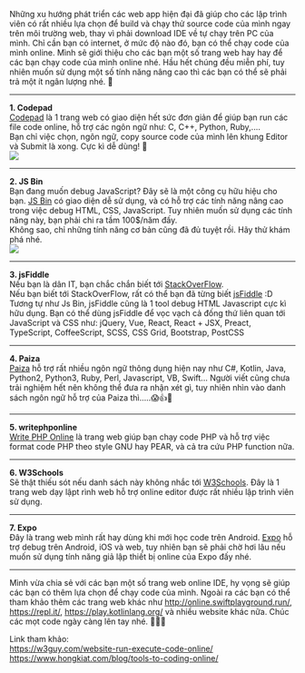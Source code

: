 Những xu hướng phát triển các web app hiện đại đã giúp cho các lập trình viên có rất nhiều lựa chọn để build và chạy thử source code của mình ngay trên môi trường web, thay vì phải download IDE về tự chạy trên PC của mình. Chỉ cần bạn có internet, ở mức độ nào đó, bạn có thể chạy code của mình online.
Mình sẽ giới thiệu cho các bạn một số trang web hay hay để các bạn chạy code của mình online nhé. Hầu hết chúng đều miễn phí, tuy nhiên muốn sử dụng một số tính năng nâng cao thì các bạn có thể sẽ phải trả một ít ngân lượng nhé. :money_mouth_face:
***
 **1. Codepad**  
[Codepad](http://codepad.org/) là 1 trang web có giao diện hết sức đơn giản để giúp bạn run các file code online, hỗ trợ các ngôn ngữ như: C, C++, Python, Ruby,....  
Bạn chỉ việc chọn, ngôn ngữ, copy source code của mình lên khung Editor và Submit là xong. Cực kì dễ dùng! :1234:  
![](https://images.viblo.asia/8704e5f8-513e-453e-b04c-9ed464a53db2.jpg)

***
**2. JS Bin**  
Bạn đang muốn debug JavaScript? Đây sẽ là một công cụ hữu hiệu cho bạn. [JS Bin](http://jsbin.com/?html,output) có giao diện dễ sử dụng, và có hỗ trợ các tính năng nâng cao trong việc debug HTML, CSS, JavaScript. Tuy nhiên muốn sử dụng các tính năng này, bạn phải chi ra tầm 100$/năm đấy.  
Không sao, chỉ những tính năng cơ bản cũng đã đủ tuyệt rồi. Hãy thử khám phá nhé.  
![](https://images.viblo.asia/7f19c5f3-e523-450d-8ac9-69faebc30897.jpg)

***
**3. jsFiddle**  
Nếu bạn là dân IT, bạn chắc chắn biết tới [StackOverFlow](https://stackoverflow.com/).  
Nếu bạn biết tới StackOverFlow, rất có thể bạn đã từng biết [jsFiddle](https://jsfiddle.net/) :D 
Tương tự như Js Bin, jsFiddle cũng là 1 tool debug HTML Javascript cực kì hữu dụng. Bạn có thể dùng jsFiddle để vọc vạch cả đống thứ liên quan tới JavaScript và CSS như: jQuery, Vue, React, React + JSX, Preact, TypeScript, CoffeeScript, SCSS, CSS Grid, Bootstrap, PostCSS

***
**4. Paiza**  
[Paiza](https://paiza.io/en) hỗ trợ rất nhiều ngôn ngữ thông dụng hiện nay như C#, Kotlin, Java, Python2, Python3, Ruby, Perl, Javascript, VB, Swift...
Người viết cũng chưa trải nghiệm hết nên không thể đưa ra nhận xét gì, tuy nhiên nhìn vào danh sách ngôn ngữ hỗ trợ của Paiza thì.....:scream::+1::100:

***
**5. writephponline**  
[Write PHP Online](http://www.writephponline.com/) là trang web giúp bạn chạy code PHP và hỗ trợ việc format code PHP theo style GNU hay PEAR, và cả tra cứu PHP function nữa.  

***
**6. W3Schools**  
Sẽ thật thiếu sót nếu danh sách này không nhắc tới [W3Schools](https://www.w3schools.com/tryit/). Đây là 1 trang web dạy lậpt rình web hỗ trợ online editor được rất nhiều lập trình viên sử dụng.  
***
**7. Expo**  
Đây là trang web mình rất hay dùng khi mới học code trên Android. [Expo](https://snack.expo.io/) hỗ trợ debug trên Android, iOS và web, tuy nhiên bạn sẽ phải chờ hơi lâu nếu muốn sử dụng tính năng giả lập thiết bị online của Expo đấy nhé.  
  
***
Mình vừa chia sẻ với các bạn một số trang web online IDE, hy vọng sẽ giúp các bạn có thêm lựa chọn để chạy code của mình. Ngoài ra các bạn có thể tham khảo thêm các trang web khác như http://online.swiftplayground.run/, https://repl.it/, https://play.kotlinlang.org/ và nhiều website khác nữa.
Chúc các mọt code ngày càng lên tay nhé. :roller_coaster::roller_coaster::roller_coaster:

Link tham khảo:  
https://w3guy.com/website-run-execute-code-online/
https://www.hongkiat.com/blog/tools-to-coding-online/